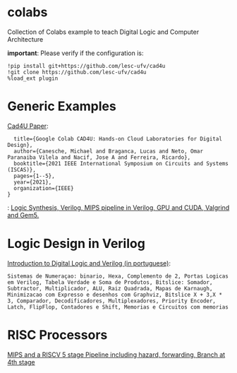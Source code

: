 # colabs
Collection of Colabs example to teach Digital Logic and Computer Architecture

**important**: Please verify if the configuration is:
```
!pip install git+https://github.com/lesc-ufv/cad4u
!git clone https://github.com/lesc-ufv/cad4u
%load_ext plugin
```
# Generic Examples

[Cad4U Paper](https://github.com/lesc-ufv/cad4u): 

```@inproceedings{canesche2021cad4u,
  title={Google Colab CAD4U: Hands-on Cloud Laboratories for Digital Design},
  author={Canesche, Michael and Braganca, Lucas and Neto, Omar Paranaiba Vilela and Nacif, Jose A and Ferreira, Ricardo},
  booktitle={2021 IEEE International Symposium on Circuits and Systems (ISCAS)},
  pages={1--5},
  year={2021},
  organization={IEEE}
}
```
: [Logic Synthesis, Verilog, MIPS pipeline in Verilog, GPU and CUDA, Valgrind and Gem5.](https://github.com/lesc-ufv/cad4u)


# Logic Design in Verilog

[Introduction to Digital Logic and Verilog (in portuguese)](https://github.com/arduinoufv/inf150/tree/master/Colab): 

    Sistemas de Numeraçao: binario, Hexa, Complemento de 2, Portas Logicas em Verilog, Tabela Verdade e Soma de Produtos, Bitslice: Somador, Subtractor, Multiplicador, ALU, Raiz Quadrada, Mapas de Karnaugh, Minimizacao com Expresso e desenhos com Graphviz, Bitslice X + 3,X * 3, Comparador, Decodificadores, Multiplexadores, Priority Encoder, Latch, FlipFlop, Contadores e Shift, Memorias e Circuitos com memorias




# RISC Processors

[MIPS and a RISCV 5 stage Pipeline including hazard, forwarding, Branch at 4th stage](https://colab.research.google.com/drive/1NRlZX5zGLqqcUpvnzqY3r-bMt_iARnMU?usp=sharing)



